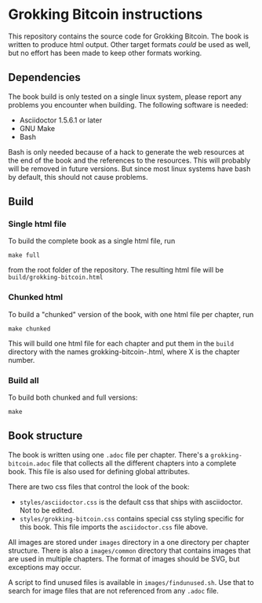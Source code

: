 # Grokking Bitcoin instructions

This repository contains the source code for Grokking Bitcoin. The book is written to produce html output. Other target formats *could* be used as well, but no effort has been made to keep other formats working.

## Dependencies

The book build is only tested on a single linux system, please report any problems you encounter when building. The following software is needed:

* Asciidoctor 1.5.6.1 or later
* GNU Make
* Bash

Bash is only needed because of a hack to generate the web resources at the end of the book and the references to the resources. This will probably will be removed in future versions. But since most linux systems have bash by default, this should not cause problems.

## Build

### Single html file

To build the complete book as a single html file, run

```shell
make full
```

from the root folder of the repository. The resulting html file will be `build/grokking-bitcoin.html`

### Chunked html

To build a "chunked" version of the book, with one html file per chapter, run

```shell
make chunked
```

This will build one html file for each chapter and put them in the `build` directory with the names grokking-bitcoin-<X>.html, where X is the chapter number.

### Build all

To build both chunked and full versions:

```shell
make
```

## Book structure

The book is written using one `.adoc` file per chapter. There's a `grokking-bitcoin.adoc` file that collects all the different chapters into a complete book. This file is also used for defining global
attributes.

There are two css files that control the look of the book:

* `styles/asciidoctor.css` is the default css that ships with asciidoctor. Not to be edited.
* `styles/grokking-bitcoin.css` contains special css styling specific for this book. This file imports the `asciidoctor.css` file above.

All images are stored under `images` directory in a one directory per chapter structure. There is also a `images/common` directory that contains images that are used in multiple chapters. The format of images should be SVG, but exceptions may occur.

A script to find unused files is available in `images/findunused.sh`. Use that to search for image files that are not referenced from any `.adoc` file.


